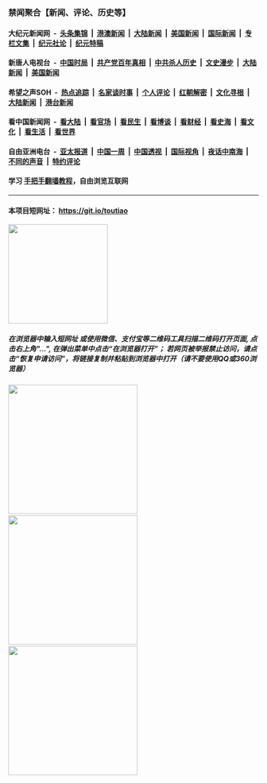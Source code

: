 ### 禁闻聚合【新闻、评论、历史等】

#### 大纪元新闻网 &nbsp;-&nbsp; [头条集锦](indexes/E头条集锦.md?t=02131755) &nbsp;|&nbsp; [港澳新闻](indexes/E港澳新闻.md?t=02131755)  &nbsp;|&nbsp; [大陆新闻](indexes/E大陆新闻.md?t=02131755) &nbsp;|&nbsp; [美国新闻](indexes/E美国新闻.md?t=02131755) &nbsp;|&nbsp; [国际新闻](indexes/E国际新闻.md?t=02131755) &nbsp;|&nbsp; [专栏文集](indexes/E专栏文集.md?t=02131755) &nbsp;|&nbsp; [纪元社论](indexes/E纪元社论.md?t=02131755) &nbsp;|&nbsp; [纪元特稿](indexes/E纪元特稿.md?t=02131755) 

#### 新唐人电视台 &nbsp;-&nbsp; [中国时局](indexes/N中国时局.md?t=02131755) &nbsp;|&nbsp; [共产党百年真相](indexes/N共产党百年真相.md?t=02131755) &nbsp;|&nbsp; [中共杀人历史](indexes/N中共杀人历史.md?t=02131755) &nbsp;|&nbsp; [文史漫步](indexes/N文史漫步.md?t=02131755) &nbsp;|&nbsp; [大陆新闻](indexes/N大陆新闻.md?t=02131755) &nbsp;|&nbsp; [美国新闻](indexes/N美国新闻.md?t=02131755)

#### 希望之声SOH &nbsp;-&nbsp; [热点追踪](indexes/H热点追踪.md?t=02131755) &nbsp;|&nbsp; [名家谈时事](indexes/H名家谈时事.md?t=02131755) &nbsp;|&nbsp; [个人评论](indexes/H个人评论.md?t=02131755)  &nbsp;|&nbsp; [红朝解密](indexes/H红朝解密.md?t=02131755) &nbsp;|&nbsp; [文化寻根](indexes/H文化寻根.md?t=02131755) &nbsp;|&nbsp; [大陆新闻](indexes/H大陆新闻.md?t=02131755) &nbsp;|&nbsp; [港台新闻](indexes/H港台新闻.md?t=02131755)

#### 看中国新闻网 &nbsp;-&nbsp; [看大陆](indexes/S看大陆.md?t=02131755) &nbsp;|&nbsp; [看官场](indexes/S看官场.md?t=02131755) &nbsp;|&nbsp; [看民生](indexes/S看民生.md?t=02131755)  &nbsp;|&nbsp; [看博谈](indexes/S看博谈.md?t=02131755) &nbsp;|&nbsp; [看财经](indexes/S看财经.md?t=02131755) &nbsp;|&nbsp; [看史海](indexes/S看史海.md?t=02131755) &nbsp;|&nbsp; [看文化](indexes/S看文化.md?t=02131755) &nbsp;|&nbsp; [看生活](indexes/S看生活.md?t=02131755) &nbsp;|&nbsp; [看世界](indexes/S看世界.md?t=02131755)

#### 自由亚洲电台 &nbsp;-&nbsp; [亚太报道](indexes/R亚太报道.md?t=02131755) &nbsp;|&nbsp; [中国一周](indexes/R中国一周.md?t=02131755) &nbsp;|&nbsp; [中国透视](indexes/R中国透视.md?t=02131755)  &nbsp;|&nbsp; [国际视角](indexes/R国际视角.md?t=02131755) &nbsp;|&nbsp; [夜话中南海](indexes/R夜话中南海.md?t=02131755) &nbsp;|&nbsp; [不同的声音](indexes/R不同的声音.md?t=02131755) &nbsp;|&nbsp; [特约评论](indexes/R特约评论.md?t=02131755)

#### 学习 [手把手翻墙教程](https://github.com/gfw-breaker/guides/wiki)，自由浏览互联网

----

#### 本项目短网址： https://git.io/toutiao
<img src="https://raw.githubusercontent.com/gfw-breaker/banned-news/master/scripts/img/qr.png" width="200px"/>  

##### 在浏览器中输入短网址 或使用微信、支付宝等二维码工具扫描二维码打开页面, 点击右上角"...", 在弹出菜单中点击“在浏览器打开”； 若网页被举报禁止访问，请点击“恢复申请访问”，将链接复制并粘贴到浏览器中打开（请不要使用QQ或360浏览器）

<img src="https://raw.githubusercontent.com/gfw-breaker/banned-news/master/scripts/img/1.png" width="260px"/> &nbsp; <img src="https://raw.githubusercontent.com/gfw-breaker/banned-news/master/scripts/img/2.png" width="260px"/> &nbsp; <img src="https://raw.githubusercontent.com/gfw-breaker/banned-news/master/scripts/img/3.png" width="260px"/>
